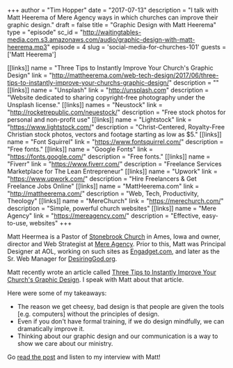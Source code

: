 +++
author = "Tim Hopper"
date = "2017-07-13"
description = "I talk with Matt Heerema of Mere Agency ways in which churches can improve their graphic design."
draft = false
title = "Graphic Design with Matt Heerema"
type = "episode"
sc_id = "http://waitingtables-media.com.s3.amazonaws.com/audio/graphic-design-with-matt-heerema.mp3"
episode = 4
slug = 'social-media-for-churches-101'
guests = ['Matt Heerema']

[[links]]
name = "Three Tips to Instantly Improve Your Church's Graphic Design"
link = "http://mattheerema.com/web-tech-design/2017/06/three-tips-to-instantly-improve-your-churchs-graphic-design/"
description = ""
[[links]]
name = "Unsplash"
link = "http://unsplash.com"
description = "Website dedicated to sharing copyright-free photography under the Unsplash license."
[[links]]
names = "Neustock"
link = "http://rocketrepublic.com/neuestock/"
description = "Free stock photos for personal and non-profit use"
[[links]]
name = "Lightstock"
link = "https://www.lightstock.com/"
description = "Christ-Centered, Royalty-Free Christian stock photos, vectors and footage starting as low as $5."
[[links]]
name = "Font Squirrel"
link = "https://www.fontsquirrel.com/"
description = "Free fonts."
[[links]]
name = "Google Fonts"
link = "https://fonts.google.com/"
description = "Free fonts."
[[links]]
name = "Fiverr"
link = "https://www.fiverr.com/"
description = "Freelance Services Marketplace for The Lean Entrepreneur"
[[links]]
name = "Upwork"
link = "https://www.upwork.com/"
description = "Hire Freelancers & Get Freelance Jobs Online"
[[links]]
name = "MattHeerema.com"
link = "http://mattheerema.com/"
description = "Web, Tech, Productivity, Theology"
[[links]]
name = "MereChurch"
link = "https://merechurch.com/"
description = "Simple, powerful church websites"
[[links]]
name = "Mere Agency"
link = "https://mereagency.com/"
description = "Effective, easy-to-use, websites"
+++

Matt Heermea is a Pastor of [Stonebrook Church](http://stonebrook.org/) in Ames, Iowa and owner, director and Web Strategist at [Mere Agency](https://mereagency.com/ "Mere Agency - Effective, easy-to-use, Web sites"). Prior to this, Matt was Principal Designer at AOL, working on such sites as [Engadget.com](https://www.engadget.com/), and later as the Sr. Web Manager for [DesiringGod.org](http://www.desiringgod.org/ "Desiring God").

Matt recently wrote an article called [Three Tips to Instantly Improve Your Church's Graphic Design](http://mattheerema.com/web-tech-design/2017/06/three-tips-to-instantly-improve-your-churchs-graphic-design/). I speak with Matt about that article.

Here were some of my takeaways:

* The reason we get cheesy, bad design is that people are given the tools [e.g. computers] without the principles of design.
* Even if you don't have formal training, if we do design mindfully, we can dramatically improve it.
* Thinking about our graphic design and our communication is a way to show we care about our ministry.

Go [read the post](http://mattheerema.com/web-tech-design/2017/06/three-tips-to-instantly-improve-your-churchs-graphic-design/) and listen to my interview with Matt!